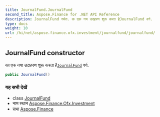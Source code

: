 ```yaml
---
title: JournalFund.JournalFund
second_title: Aspose.Finance for .NET API Reference
description: JournalFund नर्मत. क एक नय उदहरण शुरू करत हैJournalFund वर्ग.
type: docs
weight: 10
url: /hi/net/aspose.finance.ofx.investment/journalfund/journalfund/
---
```

## JournalFund constructor

का एक नया उदाहरण शुरू करता है[`JournalFund`](../) वर्ग.

```csharp
public JournalFund()
```

### यह सभी देखें

* class [JournalFund](../)
* नाम स्थान [Aspose.Finance.Ofx.Investment](../../journalfund/)
* सभा [Aspose.Finance](../../../)


